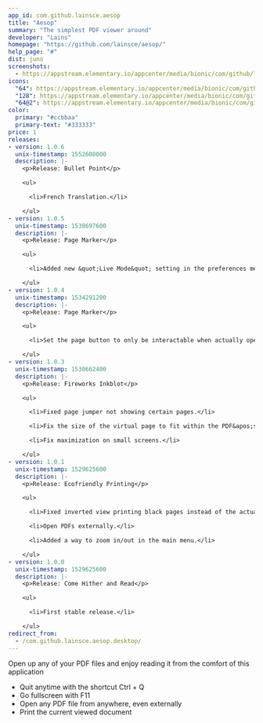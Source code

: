 ```yaml
---
app_id: com.github.lainsce.aesop
title: "Aesop"
summary: "The simplest PDF viewer around"
developer: "Lains"
homepage: "https://github.com/lainsce/aesop/"
help_page: "#"
dist: juno
screenshots:
  - https://appstream.elementary.io/appcenter/media/bionic/com/github/lainsce.aesop/B7FC2DB5E1AD4E8E1361B37CF9D11845/screenshots/image-1_orig.png
icons:
  "64": https://appstream.elementary.io/appcenter/media/bionic/com/github/lainsce.aesop/B7FC2DB5E1AD4E8E1361B37CF9D11845/icons/64x64/com.github.lainsce.aesop_com.github.lainsce.aesop.png
  "128": https://appstream.elementary.io/appcenter/media/bionic/com/github/lainsce.aesop/B7FC2DB5E1AD4E8E1361B37CF9D11845/icons/128x128/com.github.lainsce.aesop_com.github.lainsce.aesop.png
  "64@2": https://appstream.elementary.io/appcenter/media/bionic/com/github/lainsce.aesop/B7FC2DB5E1AD4E8E1361B37CF9D11845/icons/64x64@2/com.github.lainsce.aesop_com.github.lainsce.aesop.png
color:
  primary: "#ccbbaa"
  primary-text: "#333333"
price: 1
releases:
- version: 1.0.6
  unix-timestamp: 1552608000
  description: |-
    <p>Release: Bullet Point</p>

    <ul>

      <li>French Translation.</li>

    </ul>
- version: 1.0.5
  unix-timestamp: 1538697600
  description: |-
    <p>Release: Page Marker</p>

    <ul>

      <li>Added new &quot;Live Mode&quot; setting in the preferences menu.</li>

    </ul>
- version: 1.0.4
  unix-timestamp: 1534291200
  description: |-
    <p>Release: Page Marker</p>

    <ul>

      <li>Set the page button to only be interactable when actually opening PDFs.</li>

    </ul>
- version: 1.0.3
  unix-timestamp: 1530662400
  description: |-
    <p>Release: Fireworks Inkblot</p>

    <ul>

      <li>Fixed page jumper not showing certain pages.</li>

      <li>Fix the size of the virtual page to fit within the PDF&apos;s sizes.</li>

      <li>Fix maximization on small screens.</li>

    </ul>
- version: 1.0.1
  unix-timestamp: 1529625600
  description: |-
    <p>Release: Ecofriendly Printing</p>

    <ul>

      <li>Fixed inverted view printing black pages instead of the actual document.</li>

      <li>Open PDFs externally.</li>

      <li>Added a way to zoom in/out in the main menu.</li>

    </ul>
- version: 1.0.0
  unix-timestamp: 1529625600
  description: |-
    <p>Release: Come Hither and Read</p>

    <ul>

      <li>First stable release.</li>

    </ul>
redirect_from:
  - /com.github.lainsce.aesop.desktop/
---
```


<p>Open up any of your PDF files and enjoy reading it from the comfort of this application</p>
<ul>
  <li>Quit anytime with the shortcut Ctrl + Q</li>
  <li>Go fullscreen with F11</li>
  <li>Open any PDF file from anywhere, even externally</li>
  <li>Print the current viewed document</li>
</ul>